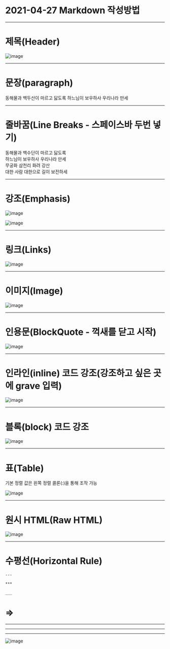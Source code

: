 # 2021-04-27 Markdown 작성방법

---

# 제목(Header)

![image](https://user-images.githubusercontent.com/61581807/116193015-a7969380-a769-11eb-9c75-58880965eeee.png)

---

# 문장(paragraph)


동해물과 백두산이 마르고 닳도록 하느님이 보우하사 우리나라 만세

---

# 줄바꿈(Line Breaks - 스페이스바 두번 넣기)


동해물과 백수단이 마르고 닳도록  
하느님이 보우하사 우리나라 만세  
무궁화 삼천리 화려 강산  
대한 사람 대한으로 길이 보전하세

---

# 강조(Emphasis)



![image](https://user-images.githubusercontent.com/61581807/116193272-0f4cde80-a76a-11eb-992a-17846e27dba4.png)

![image](https://user-images.githubusercontent.com/61581807/116193129-d57bd800-a769-11eb-898e-a8c138c1e27c.png)

---

# 링크(Links)


![image](https://user-images.githubusercontent.com/61581807/116193372-33a8bb00-a76a-11eb-82a5-8cfc21154f7a.png)

---

# 이미지(Image)


![image](https://user-images.githubusercontent.com/61581807/116191963-268acc80-a768-11eb-82ca-e5b2230d83fd.png)

---

# 인용문(BlockQuote - 꺽새를 닫고 시작)



![image](https://user-images.githubusercontent.com/61581807/116193481-694da400-a76a-11eb-8a02-91fd9a85afaf.png)

---

# 인라인(inline) 코드 강조(강조하고 싶은 곳에 grave 입력)

![image](https://user-images.githubusercontent.com/61581807/116192066-48844f00-a768-11eb-8895-9179795dfc34.png)

---

# 블록(block) 코드 강조


![image](https://user-images.githubusercontent.com/61581807/116193880-ff81ca00-a76a-11eb-90b3-0a0aac2be2c3.png)

---

# 표(Table)

기본 정렬 값은 왼쪽 정렬
콜론(:)을 통해 조작 가능


![image](https://user-images.githubusercontent.com/61581807/116197105-42de3780-a76f-11eb-8e11-019cac32e134.png)

---

# 원시 HTML(Raw HTML)

![image](https://user-images.githubusercontent.com/61581807/116198012-65248500-a770-11eb-9371-03e8555ffea9.png)

---

# 수평선(Horizontal Rule)

```plantext
---

***

___

```
# =>
---

***

___

![image](https://user-images.githubusercontent.com/61581807/116199359-fe07d000-a771-11eb-85c1-4757bd45b0be.png)

